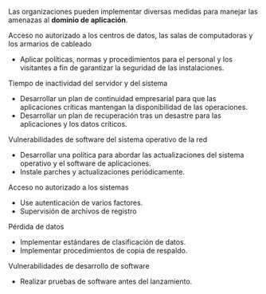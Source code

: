 Las organizaciones pueden implementar diversas medidas para manejar las amenazas al **dominio de aplicación**.

Acceso no autorizado a los centros de datos, las salas de computadoras y los armarios de cableado
- Aplicar políticas, normas y procedimientos para el personal y los visitantes a fin de garantizar la seguridad de las instalaciones.

Tiempo de inactividad del servidor y del sistema
- Desarrollar un plan de continuidad empresarial para que las aplicaciones críticas mantengan la disponibilidad de las operaciones.
- Desarrollar un plan de recuperación tras un desastre para las aplicaciones y los datos críticos.

Vulnerabilidades de software del sistema operativo de la red
- Desarrollar una política para abordar las actualizaciones del sistema operativo y el software de aplicaciones.
- Instale parches y actualizaciones periódicamente.

Acceso no autorizado a los sistemas
- Use autenticación de varios factores.
- Supervisión de archivos de registro

Pérdida de datos
- Implementar estándares de clasificación de datos.
- Implementar procedimientos de copia de respaldo.

Vulnerabilidades de desarrollo de software
- Realizar pruebas de software antes del lanzamiento.
